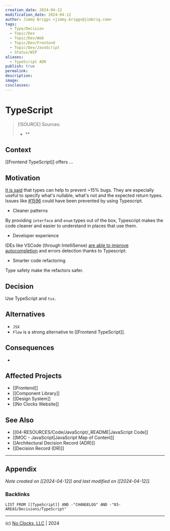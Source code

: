 ```yaml
---
creation_date: 2024-04-12
modification_date: 2024-04-12
author: Jimmy Briggs <jimmy.briggs@jimbrig.com>
tags:
  - Type/Decision
  - Topic/Dev
  - Topic/Dev/Web
  - Topic/Dev/Frontend
  - Topic/Dev/JavaScript
  - Status/WIP
aliases:
  - TypeScript ADR
publish: true
permalink:
description:
image:
cssclasses:
---
```


# TypeScript

> [!SOURCE] Sources:
> - **

## Context

[[Frontend TypeScript]] offers ...

## Motivation

[It is said](http://ttendency.cs.ucl.ac.uk/projects/type_study/documents/type_study.pdf) that types can help to prevent ~15% bugs. They are especially useful to specify what's nullable, what's not and the expected return types. Issues like [#1596](https://github.com/opencollective/opencollective/issues/1596) could have been prevented by using Typescript.

- Cleaner patterns

By providing `interface` and `enum` types out of the box, Typescript makes the code cleaner and easier to understand in places that use them.

- Developer experience

IDEs like VSCode (through IntelliSense) [are able to improve autocompletion](https://code.visualstudio.com/docs/languages/typescript) and errors detection thanks to Typescript.

- Smarter code refactoring

Type safety make the refactors safer.

## Decision

Use TypeScript and `tsx`.

## Alternatives

- `JSX`
- `Flow` is a strong alternative to [[Frontend TypeScript]].

## Consequences

-

## Affected Projects

- [[Frontend]]
- [[Component Library]]
- [[Design System]]
- [[No Clocks Website]]

## See Also

- [[04-RESOURCES/Code/JavaScript/_README|JavaScript Code]]
- [[MOC - JavaScript|JavaScript Map of Content]]
- [[Architectural Decision Record (ADR)]]
- [[Decision Record (DR)]]

***

## Appendix

*Note created on [[2024-04-12]] and last modified on [[2024-04-12]].*

### Backlinks

```dataview
LIST FROM [[TypeScript]] AND -"CHANGELOG" AND -"03-AREAS/Decisions/TypeScript"
```

***

(c) [No Clocks, LLC](https://github.com/noclocks) | 2024